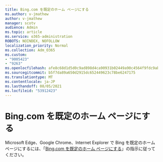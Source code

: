 ```yaml
---
title: Bing.com を既定のホーム ページにする
ms.author: v-jmathew
author: v-jmathew
manager: scotv
audience: Admin
ms.topic: article
ms.service: o365-administration
ROBOTS: NOINDEX, NOFOLLOW
localization_priority: Normal
ms.collection: Adm_O365
ms.custom:
- "9005423"
- "9263"
ms.openlocfilehash: afe8c68d1d5d0c9ad898d4ca90931b02449a90c4564f9fdc9abfaf6ce53aeba1
ms.sourcegitcommit: b5f7da89a650d2915dc652449623c78be6247175
ms.translationtype: MT
ms.contentlocale: ja-JP
ms.lasthandoff: 08/05/2021
ms.locfileid: "53912423"
---
```

# <a name="make-bingcom-the-default-home-page"></a>Bing.com を既定のホーム ページにする

Microsoft Edge、Google Chrome、Internet Explorer で Bing を既定のホーム ページにするには、「[Bing.com を既定のホーム ページにする](https://go.microsoft.com/fwlink/?linkid=2149816)」の指示に従ってください。
